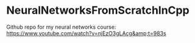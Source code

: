 # NeuralNetworksFromScratchInCpp
Github repo for my neural networks course: https://www.youtube.com/watch?v=njEzO3gLAcg&amp;t=983s
